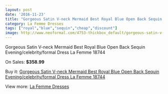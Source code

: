 ```yaml
---
layout: post
date: '2016-11-23'
title: "Gorgeous Satin V-neck Mermaid Best Royal Blue Open Back Sequin Evening/celebrity/formal Dress La Femme 18744"
category: La Femme Dresses
tags: ["royal","blue","sequin","cheap","discount"]
image: http://www.neoformal.com/4753-thickbox_default/gorgeous-satin-v-neck-mermaid-best-royal-blue-open-back-sequin-evening-celebrity-formal-dress-la-femme-18744.jpg
---
```

Gorgeous Satin V-neck Mermaid Best Royal Blue Open Back Sequin Evening/celebrity/formal Dress La Femme 18744

On Sales: **$358.99**
<a href="https://www.neoformal.com/en/la-femme-dresses/1765-gorgeous-satin-v-neck-mermaid-best-royal-blue-open-back-sequin-evening-celebrity-formal-dress-la-femme-18744.html"><amp-img layout="responsive" width="600" height="600" src="//www.neoformal.com/4753-thickbox_default/gorgeous-satin-v-neck-mermaid-best-royal-blue-open-back-sequin-evening-celebrity-formal-dress-la-femme-18744.jpg" alt="Gorgeous Satin V-neck Mermaid Best Royal Blue Open Back Sequin Evening/celebrity/formal Dress La Femme 18744 0" /></a>
<a href="https://www.neoformal.com/en/la-femme-dresses/1765-gorgeous-satin-v-neck-mermaid-best-royal-blue-open-back-sequin-evening-celebrity-formal-dress-la-femme-18744.html"><amp-img layout="responsive" width="600" height="600" src="//www.neoformal.com/4754-thickbox_default/gorgeous-satin-v-neck-mermaid-best-royal-blue-open-back-sequin-evening-celebrity-formal-dress-la-femme-18744.jpg" alt="Gorgeous Satin V-neck Mermaid Best Royal Blue Open Back Sequin Evening/celebrity/formal Dress La Femme 18744 1" /></a>

Buy it: [Gorgeous Satin V-neck Mermaid Best Royal Blue Open Back Sequin Evening/celebrity/formal Dress La Femme 18744](https://www.neoformal.com/en/la-femme-dresses/1765-gorgeous-satin-v-neck-mermaid-best-royal-blue-open-back-sequin-evening-celebrity-formal-dress-la-femme-18744.html "Gorgeous Satin V-neck Mermaid Best Royal Blue Open Back Sequin Evening/celebrity/formal Dress La Femme 18744")

View more: [La Femme Dresses](https://www.neoformal.com/en/16-la-femme-dresses "La Femme Dresses")